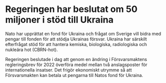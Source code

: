 # Regeringen har beslutat om 50 miljoner i stöd till Ukraina

Nato har upprättat en fond för Ukraina och frågat om Sverige vill bidra med pengar till fonden för att stödja Ukrainas försvar. Ukraina har särskilt efterfrågat stöd för att hantera kemiska, biologiska, radiologiska och nukleära hot (CBRN\-hot).

Regeringen beslutade i dag att genom en ändring i Försvarsmaktens regleringsbrev för 2022 överföra medel mellan två anslagsposter för internationella insatser. Det frigör ekonomiskt utrymme så att Försvarsmakten kan betala ut pengarna till Natos fond för Ukraina.
